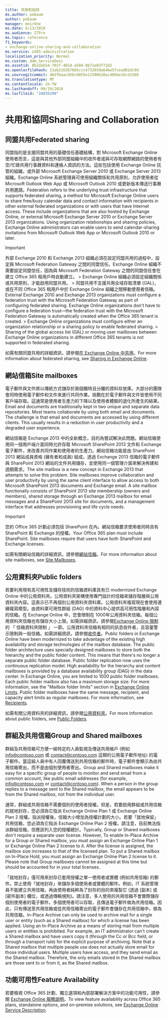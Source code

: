 ```yaml
---
title: 共用和協同
ms.author: pebaum
author: pebaum
manager: mnirkhe
ms.date: 6/13/2018
ms.audience: ITPro
ms.topic: reference
f1_keywords:
- exchange-online-sharing-and-collaboration
ms.service: o365-administration
localization_priority: Normal
ms.custom: Adm_ServiceDesc
ms.assetid: 862dab54-701f-4014-a594-0b71e03772d2
ms.openlocfilehash: 13ab2163b76b5ccc4732659a64be5fcead01dc9d
ms.sourcegitcommit: d6dfbaacd56c0855e12500b38acd06be16cd1560
ms.translationtype: MT
ms.contentlocale: zh-TW
ms.lasthandoff: 09/19/2018
ms.locfileid: "24035290"
---
```

# <a name="sharing-and-collaboration"></a><span data-ttu-id="e375e-102">共用和協同</span><span class="sxs-lookup"><span data-stu-id="e375e-102">Sharing and Collaboration</span></span>

## <a name="federated-sharing"></a><span data-ttu-id="e375e-103">同盟共用</span><span class="sxs-lookup"><span data-stu-id="e375e-103">Federated sharing</span></span>

<span data-ttu-id="e375e-p101">同盟指的是支援同盟共用的基礎信任基礎結構，對 Microsoft Exchange Online 使用者而言，這是與其他外部同盟組織中的收件者或與可存取網際網路的使用者有空/忙碌共用行事曆資料和連絡人資訊的方法。這些包括使用 Exchange Online 託管的組織，或外部 Microsoft Exchange Server 2010 或 Exchange Server 2013 組織。Exchange Online 系統管理員可使用組織關係和共用原則，允許使用者從 Microsoft Outlook Web App 或 Microsoft Outlook 2010 或更新版本傳送行事曆共用邀請。</span><span class="sxs-lookup"><span data-stu-id="e375e-p101">Federation refers to the underlying trust infrastructure that supports federated sharing, a method for Microsoft Exchange Online users to share free/busy calendar data and contact information with recipients in other external federated organizations or with users that have Internet access. These include organizations that are also hosted by Exchange Online, or external Microsoft Exchange Server 2010 or Exchange Server 2013 organizations. Using organization relationships and sharing policies, Exchange Online administrators can enable users to send calendar-sharing invitations from Microsoft Outlook Web App or Microsoft Outlook 2010 or later.</span></span>
  
> [!IMPORTANT]
>  <span data-ttu-id="e375e-p102">外部 Exchange 2010 和 Exchange 2013 組織必須在設定同盟共用的過程中，設定與 Microsoft Federation Gateway 之間的同盟信任。Exchange Online 組織不需要設定同盟信任，因為與 Microsoft Federation Gateway 之間的同盟信任會在建立 Office 365 租用戶時自動建立。 >  Exchange Online 組織必須設定組織關係或共用原則，才能啟用同盟共用。 >  同盟共用不支援共用全域存取清單 (GAL)，或在不同 Office 365 租用戶中於 Exchange Online 組織之間移動使用者信箱。</span><span class="sxs-lookup"><span data-stu-id="e375e-p102">External Exchange 2010 and Exchange 2013 organizations must configure a federation trust with the Microsoft Federation Gateway as part of configuring federated sharing. Exchange Online organizations don't have to configure a federation trust—the federation trust with the Microsoft Federation Gateway is automatically created when the Office 365 tenant is created. >  Exchange Online organizations must configure either an organization relationship or a sharing policy to enable federated sharing. >  Sharing of the global access list (GAL) or moving user mailboxes between Exchange Online organizations in different Office 365 tenants is not supported in federated sharing.</span></span> 
  
<span data-ttu-id="e375e-111">如需有關同盟共用的詳細資訊，請參閱[在 Exchange Online 中共用](https://go.microsoft.com/fwlink/p/?LinkId=271774)。</span><span class="sxs-lookup"><span data-stu-id="e375e-111">For more information about federated sharing, see [Sharing in Exchange Online](https://go.microsoft.com/fwlink/p/?LinkId=271774).</span></span>
  
## <a name="site-mailboxes"></a><span data-ttu-id="e375e-112">網站信箱</span><span class="sxs-lookup"><span data-stu-id="e375e-112">Site mailboxes</span></span>

<span data-ttu-id="e375e-p103">電子郵件與文件將以傳統方式儲存於兩個獨特且分離的資料存放庫。大部分的團隊會同時使用電子郵件和文件來進行共同作業。挑戰在於電子郵件與文件皆使用不同客戶端存取。這通常是使用者生產力的下降以及使用者體驗的退化所產生的結果。</span><span class="sxs-lookup"><span data-stu-id="e375e-p103">Email and documents are traditionally kept in two unique and separate data repositories. Most teams collaborate by using both email and documents. The challenge is that email and documents are accessed by using different clients. This usually results in a reduction in user productivity and a degraded user experience.</span></span>
  
<span data-ttu-id="e375e-p104">網站信箱是 Exchange 2013 中的全新概念，目的為嘗試解決此問題。網站信箱使用同一個用戶端介面同時允許存取 Microsoft SharePoint 2013 文件和 Exchange 電子郵件，來改善共同作業和使用者的生產力。網站信箱功能是由 SharePoint 2013 網站成員資格 (擁有者和成員) 組成，透過 Exchange 2013 信箱的電子郵件與 SharePoint 2013 網站的文件共用儲存，並使用同一個管理介面來解決佈建和週期需求。</span><span class="sxs-lookup"><span data-stu-id="e375e-p104">The site mailbox is a new concept in Exchange 2013 that attempts to solve this problem. Site mailboxes improve collaboration and user productivity by using the same client interface to allow access to both Microsoft SharePoint 2013 documents and Exchange email. A site mailbox functionally consists of SharePoint 2013 site membership (owners and members), shared storage through an Exchange 2013 mailbox for email messages and a SharePoint 2013 site for documents, and a management interface that addresses provisioning and life cycle needs.</span></span>
  
> [!IMPORTANT]
> <span data-ttu-id="e375e-p105">您的 Office 365 計劃必須包括 SharePoint 在內。網站信箱要求使用者同時具有 SharePoint 和 Exchange 的授權。</span><span class="sxs-lookup"><span data-stu-id="e375e-p105">Your Office 365 plan must include SharePoint. Site mailboxes require that users have both SharePoint and Exchange licenses.</span></span> 
  
<span data-ttu-id="e375e-122">如需有關網站信箱的詳細資訊，請參閱[網站信箱](https://go.microsoft.com/fwlink/p/?LinkId=271789)。</span><span class="sxs-lookup"><span data-stu-id="e375e-122">For more information about site mailboxes, see [Site Mailboxes](https://go.microsoft.com/fwlink/p/?LinkId=271789).</span></span>
  
## <a name="public-folders"></a><span data-ttu-id="e375e-123">公用資料夾</span><span class="sxs-lookup"><span data-stu-id="e375e-123">Public folders</span></span>

<span data-ttu-id="e375e-p106">若要利用現有高可用性及儲存技術的信箱資料庫具有已 modernized Exchange Online 中的公用資料夾。公用資料夾架構使用專門設計的信箱來儲存階層與公用資料夾內容。這表示已不再個別公用資料夾資料庫。公用資料夾複寫現在會使用連續複寫模型。由資料庫可用性群組 (DAG) 中的資料中心提供高可用性階層和內容的信箱。在 Exchange Online 中，您會限制在 1000年公用資料夾信箱。每個公用資料夾信箱也有儲存大小上限。如需詳細資訊，請參閱[Exchange Online 限制](exchange-online-limits.md)的 「 信箱資料夾限制 」 一節。公用資料夾信箱有相同的訊息收件者，且容量警示限制與一般信箱。如需詳細資訊，請參閱[收件者](recipients.md)。</span><span class="sxs-lookup"><span data-stu-id="e375e-p106">Public folders in Exchange Online have been modernized to take advantage of the existing high availability and storage technologies of the mailbox database. The public folder architecture uses specially designed mailboxes to store both the hierarchy and the public folder content. This means that there's no longer a separate public folder database. Public folder replication now uses the continuous replication model. High availability for the hierarchy and content mailboxes is provided by a database availability group (DAG) in the data center. In Exchange Online, you are limited to 1000 public folder mailboxes. Each public folder mailbox also has a maximum storage size. For more information, see the "Mailbox folder limits" section in [Exchange Online Limits](exchange-online-limits.md). Public folder mailboxes have the same message, recipient, and capacity alert limits as regular mailboxes. For more information, see [Recipients](recipients.md).</span></span> 
  
<span data-ttu-id="e375e-134">如需有關公用資料夾的詳細資訊，請參閱[公用資料夾](https://go.microsoft.com/fwlink/p/?LinkId=271790)。</span><span class="sxs-lookup"><span data-stu-id="e375e-134">For more information about public folders, see [Public Folders](https://go.microsoft.com/fwlink/p/?LinkId=271790).</span></span>
  
## <a name="group-and-shared-mailboxes"></a><span data-ttu-id="e375e-135">群組及共用信箱</span><span class="sxs-lookup"><span data-stu-id="e375e-135">Group and Shared mailboxes</span></span>

<span data-ttu-id="e375e-p107">群組及共用信箱可方便一組特定的人員監視及傳送共用帳戶 (例如 info@contoso.com 或 contact@contoso.com 這類的公用電子郵件地址) 的電子郵件。當這組人員中有人回覆傳送到共用信箱的郵件時，電子郵件會顯示為由共用信箱寄出，而不是由個別使用者寄出。</span><span class="sxs-lookup"><span data-stu-id="e375e-p107">Group and Shared mailboxes make it easy for a specific group of people to monitor and send email from a common account, like public email addresses (for example, info@contoso.com or contact@contoso.com). When a person in the group replies to a message sent to the Shared mailbox, the email appears to be from the Shared mailbox, not from the individual user.</span></span>
  
<span data-ttu-id="e375e-p108">通常，群組或共用信箱不需要個別的使用者授權。但是，若要啟用群組或共用信箱的就地封存，您必須為它指派 Exchange Online Plan 1 或 Exchange Online Plan 2 授權。指派授權後，信箱大小增加為授權計劃的大小。若要「就地保留」共用信箱，您必須為它指派 Exchange Online Plan 2 授權。請注意，目前無法指派群組信箱，但應該列入您的授權總計。</span><span class="sxs-lookup"><span data-stu-id="e375e-p108">Typically, Group or Shared mailboxes don't require a separate user license. However, To enable In-Place Archive for a Group or Shared mailbox, you must assign an Exchange Online Plan 1 or Exchange Online Plan 2 license to it. After the license is assigned, the mailbox size increases to that of the licensed plan. To put a Shared mailbox on In-Place Hold, you must assign an Exchange Online Plan 2 license to it. Please note that Group mailboxes cannot be assigned at this time but should be accounted for in your total licenses.</span></span>
  
<span data-ttu-id="e375e-p109">「就地封存」僅可用來封存已套用授權之單一使用者或實體 (例如共用信箱) 的郵件。禁止使用「就地封存」來儲存多個使用者或實體的郵件。例如，IT 系統管理員不能建立共用信箱，再由使用者純粹為了封存的目的來複製它 (透過 [副本] 或 [密件副本] 欄位，或透過傳輸規則)。請注意，多人使用的共用信箱不會實際儲存個別使用者的電子郵件。多個使用者可以存取，且傳送電子郵件做為共用信箱。因此，只有傳送至共用信箱或從共用信箱寄出的電子郵件會儲存在共用信箱中，做為共用信箱。</span><span class="sxs-lookup"><span data-stu-id="e375e-p109">In-Place Archive can only be used to archive mail for a single user or entity (such as a Shared mailbox) for which a license has been applied. Using an In-Place Archive as a means of storing mail from multiple users or entities is prohibited. For example, an IT administrator can't create a Shared mailbox and have users copy it (through the Cc or Bcc field, or through a transport rule) for the explicit purpose of archiving. Note that a Shared mailbox that multiple people use does not actually store email for those individual users. Multiple users have access, and they send email as the Shared mailbox. Therefore, the only emails stored in the Shared mailbox are those sent to or from it, as the Shared mailbox.</span></span>
  
## <a name="feature-availability"></a><span data-ttu-id="e375e-149">功能可用性</span><span class="sxs-lookup"><span data-stu-id="e375e-149">Feature Availability</span></span>

<span data-ttu-id="e375e-150">若要檢視 Office 365 計劃、獨立選項和內部部署解決方案中的功能可用性，請參閱 [Exchange Online 服務說明](exchange-online-service-description.md)。</span><span class="sxs-lookup"><span data-stu-id="e375e-150">To view feature availability across Office 365 plans, standalone options, and on-premise solutions, see [Exchange Online Service Description](exchange-online-service-description.md).</span></span>
  

